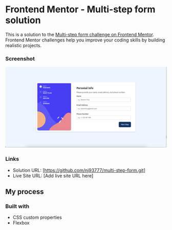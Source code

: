# Frontend Mentor - Multi-step form solution

This is a solution to the [Multi-step form challenge on Frontend Mentor](https://www.frontendmentor.io/challenges/multistep-form-YVAnSdqQBJ). Frontend Mentor challenges help you improve your coding skills by building realistic projects. 


### Screenshot

![](./screenshot.jpg)


### Links

- Solution URL: [https://github.com/nj93777/multi-step-form.git]
- Live Site URL: [Add live site URL here]

## My process

### Built with
- CSS custom properties
- Flexbox


